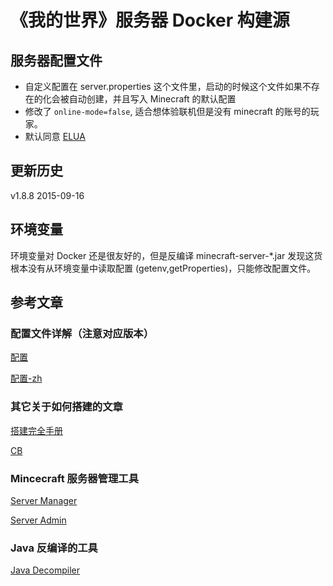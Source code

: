 # 《我的世界》服务器 Docker 构建源

## 服务器配置文件

- 自定义配置在 server.properties 这个文件里，启动的时候这个文件如果不存在的化会被自动创建，并且写入 Minecraft 的默认配置
- 修改了 `online-mode=false`, 适合想体验联机但是没有 minecraft 的账号的玩家。
- 默认同意 [ELUA](https://account.mojang.com/documents/minecraft_eula)

## 更新历史

v1.8.8 2015-09-16

## 环境变量

环境变量对 Docker 还是很友好的，但是反编译 minecraft-server-*.jar 发现这货根本没有从环境变量中读取配置 (getenv,getProperties)，只能修改配置文件。 

## 参考文章

### 配置文件详解（注意对应版本）

[配置](http://minecraft.gamepedia.com/Server.properties)

[配置-zh](http://minecraft-zh.gamepedia.com/index.php?title=Server.properties&variant=zh)

### 其它关于如何搭建的文章

[搭建完全手册](https://www.maketecheasier.com/complete-guide-to-running-a-minecraft-server/)

[CB](http://www.christopherbiscardi.com/2014/12/27/deploying-a-minecraft-server-with-docker-machine/)

### Mincecraft 服务器管理工具

[Server Manager](http://msmhq.com/)

[Server Admin](https://www.npmjs.com/package/minecraft-server-admin)

### Java 反编译的工具

[Java Decompiler](http://jd.benow.ca/)